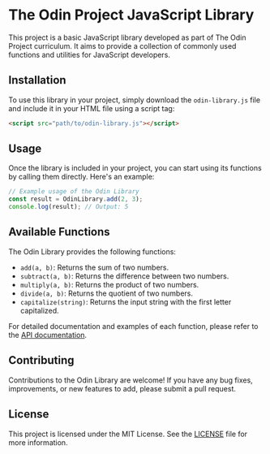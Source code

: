 # The Odin Project JavaScript Library

This project is a basic JavaScript library developed as part of The Odin Project curriculum. It aims to provide a collection of commonly used functions and utilities for JavaScript developers.

## Installation

To use this library in your project, simply download the `odin-library.js` file and include it in your HTML file using a script tag:

```html
<script src="path/to/odin-library.js"></script>
```

## Usage

Once the library is included in your project, you can start using its functions by calling them directly. Here's an example:

```javascript
// Example usage of the Odin Library
const result = OdinLibrary.add(2, 3);
console.log(result); // Output: 5
```

## Available Functions

The Odin Library provides the following functions:

- `add(a, b)`: Returns the sum of two numbers.
- `subtract(a, b)`: Returns the difference between two numbers.
- `multiply(a, b)`: Returns the product of two numbers.
- `divide(a, b)`: Returns the quotient of two numbers.
- `capitalize(string)`: Returns the input string with the first letter capitalized.

For detailed documentation and examples of each function, please refer to the [API documentation](api.md).

## Contributing

Contributions to the Odin Library are welcome! If you have any bug fixes, improvements, or new features to add, please submit a pull request.

## License

This project is licensed under the MIT License. See the [LICENSE](LICENSE) file for more information.
